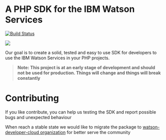 # A PHP SDK for the IBM Watson Services
[![Build Status](https://travis-ci.org/php-watson/client-sdk.svg?branch=master)](https://travis-ci.org/php-watson/client-sdk)

![](https://s31.postimg.org/5ou53l3yz/watson_backgroud.png)

Our goal is to create a solid, tested and easy to use SDK for developers to use the IBM Watson Services in your PHP projects.

> **Note: This project is at an early stage of development and should not be used for production. Things will change and things will break constantly**

# Contributing

If you like contribute, you can help us testing the SDK and report possible bugs and unexpected behaviour

When reach a stable state we would like to migrate the package to [watson-developer-cloud organization](https://github.com/watson-developer-cloud) for better serve the community
